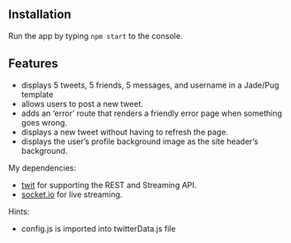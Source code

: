 ## Installation

Run the app by typing `npm start` to the console.

## Features

- displays 5 tweets, 5 friends, 5 messages, and username in a Jade/Pug template
- allows users to post a new tweet.
- adds an ‘error’ route that renders a friendly error page when something goes wrong.
- displays a new tweet without having to refresh the page.
- displays the user’s profile background image as the site header’s background.

My dependencies:

- [twit](https://github.com/ttezel/twit) for supporting the REST and Streaming API.
- [socket.io](https://socket.io/) for live streaming.

Hints:

- config.js is imported into twitterData.js file
